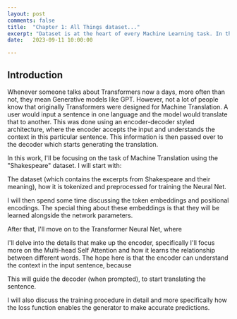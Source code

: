 ```yaml
---
layout: post
comments: false
title:  "Chapter 1: All Things dataset..."
excerpt: "Dataset is at the heart of every Machine Learning task. In this post, I've explored the Shakespeare Dataset and explained concepts related to tokenization, Token Embedding and Positional Encoding"
date:   2023-09-11 10:00:00

---
```


## Introduction
Whenever someone talks about Transformers now a days, more often than not, they mean Generative models like GPT. However, not a lot of people know that originally Transformers were designed for Machine Translation. A user would input a sentence in one language and the model would translate that to another. This was done using an encoder-decoder styled architecture, where the encoder accepts the input and understands the context in this particular sentence. This information is then passed over to the decoder which starts generating the translation. 

In this work, I'll be focusing on the task of Machine Translation using the "Shakespeare" dataset. I will start with:

The dataset (which contains the excerpts from Shakespeare and their meaning), how it is tokenized and preprocessed for training the Neural Net.

I will then spend some time discussing the token embeddings and positional encodings. The special thing about these embeddings is that they will be learned alongside the network parameters.

After that, I'll move on to the Transformer Neural Net, where

I'll delve into the details that make up the encoder, specifically I'll focus more on the Multi-head Self Attention and how it learns the relationship between different words. The hope here is that the encoder can understand the context in the input sentence, because

This will guide the decoder (when prompted), to start translating the sentence. 

I will also discuss the training procedure in detail and more specifically how the loss function enables the generator to make accurate predictions.